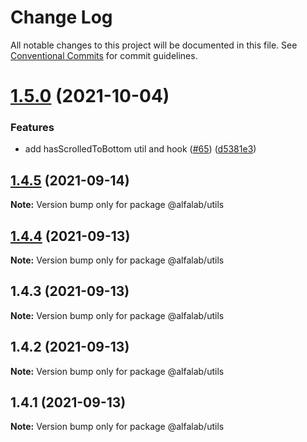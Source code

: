 # Change Log

All notable changes to this project will be documented in this file.
See [Conventional Commits](https://conventionalcommits.org) for commit guidelines.

# [1.5.0](https://github.com/alfa-laboratory/utils/compare/@alfalab/utils@1.4.5...@alfalab/utils@1.5.0) (2021-10-04)


### Features

* add hasScrolledToBottom util and hook ([#65](https://github.com/alfa-laboratory/utils/issues/65)) ([d5381e3](https://github.com/alfa-laboratory/utils/commit/d5381e324d57227a8b2df62c5c855ddb0dcf9b65))





## [1.4.5](https://github.com/alfa-laboratory/utils/compare/@alfalab/utils@1.4.4...@alfalab/utils@1.4.5) (2021-09-14)

**Note:** Version bump only for package @alfalab/utils





## [1.4.4](https://github.com/alfa-laboratory/utils/compare/@alfalab/utils@1.4.2...@alfalab/utils@1.4.4) (2021-09-13)

**Note:** Version bump only for package @alfalab/utils





## 1.4.3 (2021-09-13)

**Note:** Version bump only for package @alfalab/utils





## 1.4.2 (2021-09-13)

**Note:** Version bump only for package @alfalab/utils





## 1.4.1 (2021-09-13)

**Note:** Version bump only for package @alfalab/utils
